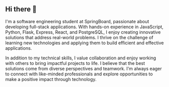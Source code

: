 ## Hi there 👋

<!--
**Gabito0/gabito0** is a ✨ _special_ ✨ repository because its `README.md` (this file) appears on your GitHub profile.

Here are some ideas to get you started:

- 🔭 I’m currently working on ...
- 🌱 I’m currently learning ...
- 👯 I’m looking to collaborate on ...
- 🤔 I’m looking for help with ...
- 💬 Ask me about ...
- 📫 How to reach me: ...
- 😄 Pronouns: ...
- ⚡ Fun fact: ...
-->
I'm a software engineering student at SpringBoard, passionate about developing full-stack applications. With hands-on experience in JavaScript, Python, Flask, Express, React, and PostgreSQL, I enjoy creating innovative solutions that address real-world problems. I thrive on the challenge of learning new technologies and applying them to build efficient and effective applications.

In addition to my technical skills, I value collaboration and enjoy working with others to bring impactful projects to life. I believe that the best solutions come from diverse perspectives and teamwork. I'm always eager to connect with like-minded professionals and explore opportunities to make a positive impact through technology.
